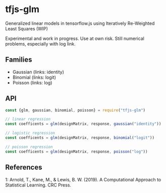 # tfjs-glm
Generalized linear models in tensorflow.js using Iteratively Re-Weighted Least Squares (WIP)

Experimental and work in progress. Use at own risk. Still numerical problems, especially with log link.

## Families

* Gaussian (links: identity)
* Binomial (links: logit)
* Poisson (links: log)

## API

```js
const {glm, gaussian, binomial, poisson} = require("tfjs-glm")

// linear regression
const coefficents = glm(designMatrix, response, gaussian("identity"))

// logistic regression
const coefficents = glm(designMatrix, response, binomial("logit"))

// poisson regression
const coefficents = glm(designMatrix, response, poisson("log"))
```

## References

1: Arnold, T., Kane, M., & Lewis, B. W. (2019). A Computational Approach to Statistical Learning. CRC Press.
